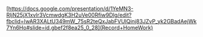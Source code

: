 [https://docs.google.com/presentation/d/1YeMN3-RIjN25jX1xvlr3VcmwdgK3H2uVe00Rfiw9Dlg/edit?fbclid=IwAR3XALtU349mW_75sR2teQxJabFVUlQinj83JZvP_yk2GBadAejWk7Yn6Ho#slide=id.gbef2f8ea25_0_28](Record+HomeWork)